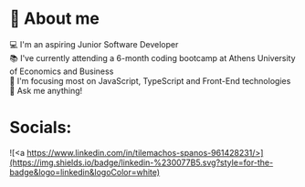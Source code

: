 # :dizzy: About me 
 
 :computer: I'm an aspiring Junior Software Developer <br>
 :books: I've currently attending a 6-month coding bootcamp at Athens University of Economics and Business <br>
 :dart: I'm focusing most on JavaScript, TypeScript and Front-End technologies <br>
 :speech_balloon: Ask me anything!


# Socials:
![<a https://www.linkedin.com/in/tilemachos-spanos-961428231/>](https://img.shields.io/badge/linkedin-%230077B5.svg?style=for-the-badge&logo=linkedin&logoColor=white)
